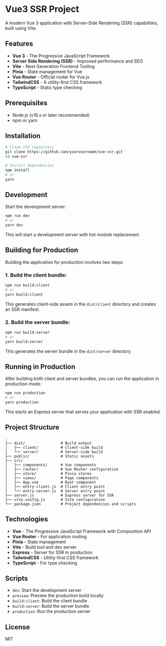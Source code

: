 # Vue3 SSR Project

A modern Vue 3 application with Server-Side Rendering (SSR) capabilities, built using Vite.

## Features

- **Vue 3** - The Progressive JavaScript Framework
- **Server Side Rendering (SSR)** - Improved performance and SEO
- **Vite** - Next Generation Frontend Tooling
- **Pinia** - State management for Vue
- **Vue Router** - Official router for Vue.js
- **TailwindCSS** - A utility-first CSS framework
- **TypeScript** - Static type checking

## Prerequisites

- Node.js (v16.x or later recommended)
- npm or yarn

## Installation

```bash
# Clone the repository
git clone https://github.com/yourusername/vue-ssr.git
cd vue-ssr

# Install dependencies
npm install
# or
yarn
```

## Development

Start the development server:

```bash
npm run dev
# or
yarn dev
```

This will start a development server with hot module replacement.

## Building for Production

Building the application for production involves two steps:

### 1. Build the client bundle:

```bash
npm run build:client
# or
yarn build:client
```

This generates client-side assets in the `dist/client` directory and creates an SSR manifest.

### 2. Build the server bundle:

```bash
npm run build:server
# or
yarn build:server
```

This generates the server bundle in the `dist/server` directory.

## Running in Production

After building both client and server bundles, you can run the application in production mode:

```bash
npm run production
# or
yarn production
```

This starts an Express server that serves your application with SSR enabled.

## Project Structure

```
.
├── dist/                # Build output
│   ├── client/          # Client-side build
│   └── server/          # Server-side build
├── public/              # Static assets
├── src/
│   ├── components/      # Vue components
│   ├── router/          # Vue Router configuration
│   ├── store/           # Pinia stores
│   ├── views/           # Page components
│   ├── App.vue          # Root component
│   ├── entry-client.js  # Client entry point
│   └── entry-server.js  # Server entry point
├── server.js            # Express server for SSR
├── vite.config.js       # Vite configuration
└── package.json         # Project dependencies and scripts
```

## Technologies

- **Vue** - The Progressive JavaScript Framework with Composition API
- **Vue Router** - For application routing
- **Pinia** - State management
- **Vite** - Build tool and dev server
- **Express** - Server for SSR in production
- **TailwindCSS** - Utility-first CSS framework
- **TypeScript** - For type checking

## Scripts

- `dev`: Start the development server
- `preview`: Preview the production build locally
- `build:client`: Build the client bundle
- `build:server`: Build the server bundle
- `production`: Run the production server

## License

MIT
